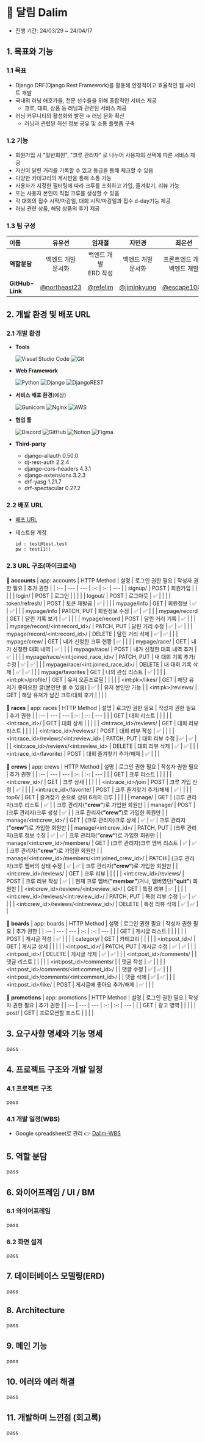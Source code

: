 # 🏃 달림 Dalim
- 진행 기간: 24/03/29 ~ 24/04/17
## 1. 목표와 기능

### 1.1 목표
- Django DRF(Django Rest Framework)를 활용해 안정적이고 효율적인 웹 사이트 개발
- 국내의 러닝 애호가들, 전문 선수들을 위해 종합적인 서비스 제공
    - 크루, 대회, 상품 등 러닝과 관련된 서비스 제공
- 러닝 커뮤니티의 활성화와 발전 → 러닝 문화 확산
    - 러닝과 관련된 최신 정보 공유 및 소통 플랫폼 구축

### 1.2 기능
- 회원가입 시 "일반회원", "크루 관리자" 로 나누어 사용자의 선택에 따른 서비스 제공
- 자신이 달린 거리를 기록할 수 있고 등급을 통해 체크할 수 있음
- 다양한 카테고리의 게시판을 통해 소통 가능
- 사용자가 지정한 필터링에 따라 크루를 조회하고 가입, 즐겨찾기, 리뷰 가능
- 또는 사용자 본인이 직접 크루를 생성할 수 있음
- 각 대회의 접수 시작/마감일, 대회 시작/마감일과 접수 d-day기능 제공
- 러닝 관련 상품, 해당 상품의 후기 제공

### 1.3 팀 구성

| 이름 | 유유선 | 임재철 | 지민경 | 최은선 |
| :-- | :-: | :-: | :-: | :-: |
| **역할분담** | 백엔드 개발<br>문서화 | 백엔드 개발<br>ERD 작성 | 백엔드 개발<br>문서화 | 프론트엔드 개발<br>백엔드 개발 |
| **GitHub-Link** | [@northeast23](https://github.com/northeast23) | [@refelim](https://github.com/refelim) | [@jiminkyung](https://github.com/jiminkyung) | [@escape1001](https://github.com/escape1001) |

## 2. 개발 환경 및 배포 URL

### 2.1 개발 환경

- **Tools**

    ![Visual Studio Code](https://img.shields.io/badge/Visual%20Studio%20Code-0078d7.svg?style=for-the-badge&logo=visual-studio-code&logoColor=white) ![Git](https://img.shields.io/badge/git-%23F05033.svg?style=for-the-badge&logo=git&logoColor=white)

- **Web Framework**

    ![Python](https://img.shields.io/badge/python-3670A0?style=for-the-badge&logo=python&logoColor=ffdd54) ![Django](https://img.shields.io/badge/django-%23092E20.svg?style=for-the-badge&logo=django&logoColor=white) ![DjangoREST](https://img.shields.io/badge/DJANGO-RESTframework-ff1709?style=for-the-badge&logo=django&logoColor=white&color=ff1709&labelColor=gray)

- **서비스 배포 환경**(예상)

    ![Gunicorn](https://img.shields.io/badge/gunicorn-%298729.svg?style=for-the-badge&logo=gunicorn&logoColor=white) ![Nginx](https://img.shields.io/badge/nginx-%23009639.svg?style=for-the-badge&logo=nginx&logoColor=white) ![AWS](https://img.shields.io/badge/AWS-%23FF9900.svg?style=for-the-badge&logo=amazon-aws&logoColor=white)

- **협업 툴**

    ![Discord](https://img.shields.io/badge/Discord-%235865F2.svg?style=for-the-badge&logo=discord&logoColor=white) ![GitHub](https://img.shields.io/badge/github-%23121011.svg?style=for-the-badge&logo=github&logoColor=white) ![Notion](https://img.shields.io/badge/Notion-%23000000.svg?style=for-the-badge&logo=notion&logoColor=white) ![Figma](https://img.shields.io/badge/figma-%23F24E1E.svg?style=for-the-badge&logo=figma&logoColor=white)

- **Third-party**
    - django-allauth 0.50.0
    - dj-rest-auth 2.2.4
    - django-cors-headers 4.3.1
    - django-extensions 3.2.3
    - drf-yasg 1.21.7
    - drf-spectacular 0.27.2

### 2.2 배포 URL

- [배포 URL](https://github.com/orm-final-101/dalim_api)
- 테스트용 계정
    
    ```
    id : test@test.test
    pw : test11!!
    ```

### 2.3 URL 구조(마이크로식)

**💠 accounts**
| app: accounts | HTTP Method | 설명 | 로그인 권한 필요 | 작성자 권한 필요 | 추가 권한 |
| :-- | --- | --- | :-: | :-: | --- |
| signup/ | POST | 회원가입 |  |  |  |
| login/ | POST | 로그인 |  |  |  |
| logout/ | POST | 로그아웃 | ✅ |  |  |
| token/refresh/ | POST | 토큰 재발급 | ✅ |  |  |
| mypage/info | GET | 회원정보 | ✅ | ✅ |  |
| mypage/info | PATCH, PUT | 회원정보 수정 | ✅ | ✅ |  |
| mypage/record | GET | 달린 기록 보기 | ✅ |  |  |
| mypage/record | POST | 달린 거리 기록 | ✅ |  |  |
| mypage/record/\<int:record_id\>/ | PATCH, PUT | 달린 거리 수정 | ✅ | ✅ |  |
| mypage/record/\<int:record_id\>/ | DELETE | 달린 거리 삭제 | ✅ | ✅ |  |
| mypage/crew/ | GET | 내가 신청한 크루 현황 | ✅ |  |  |
| mypage/race/ | GET | 내가 신청한 대회 내역 | ✅ |  |  |
| mypage/race/ | POST | 내가 신청한 대회 내역 추가 | ✅ |  |  |
| mypage/race/\<int:joined_race_id\>/ | PATCH, PUT | 내 대회 기록 추가/수정 | ✅ | ✅ |  |
| mypage/race/\<int:joined_race_id\>/ | DELETE | 내 대회 기록 삭제 | ✅ | ✅ |  |
| mypage/favorites | GET | 나의 관심 리스트 | ✅ |  |  |
| \<int:pk\>/profile/ | GET | 유저 오픈프로필 |  |  |  |
| \<int:pk\>/likes/ | GET | 해당 유저가 좋아요한 글(본인만 볼 수 있음) | ✅ |  | 유저 본인만 가능 |
| \<int:pk\>/reviews/ | GET | 해당 유저가 남긴 크루/대회 후기 |  |  |  |

**💠 races**
| app: races | HTTP Method | 설명 | 로그인 권한 필요 | 작성자 권한 필요 | 추가 권한 |
| :-- | --- | --- | :-: | :-: | --- |
|  | GET | 대회 리스트 |  |  |  |
| \<int:race_id\>/ | GET | 대회 상세 |  |  |  |
| \<int:race_id\>/reviews/ | GET | 대회 리뷰 리스트 |  |  |  |
| \<int:race_id\>/reviews/ | POST | 대회 리뷰 작성 | ✅ |  |  |
| \<int:race_id\>/reviews/\<int:review_id\> | PATCH, PUT | 대회 리뷰 수정 | ✅ | ✅ |  |
| \<int:race_id\>/reviews/\<int:review_id\> | DELETE | 대회 리뷰 삭제 | ✅ | ✅ |  |
| \<int:race_id\>/favorite/ | POST | 대회 즐겨찾기 추가/해제 | ✅ |  |  |

**💠 crews**
| app: crews | HTTP Method | 설명 | 로그인 권한 필요 | 작성자 권한 필요 | 추가 권한 |
| :-- | --- | --- | :-: | :-: | --- |
|  | GET | 크루 리스트 |  |  |  |
| \<int:crew_id\>/ | GET | 크루 상세 |  |  |  |
| \<int:race_id\>/join | POST | 크루 가입 신청 | ✅ |  |  |
| \<int:race_id\>/favorite/ | POST | 크루 즐겨찾기 추가/해제 | ✅ |  |  |
| top6/ | GET | 즐겨찾기 순으로 상위 6개의 크루 |  |  |  |
| manage/ | GET | (크루 관리자)크루 리스트 | ✅ |  | 크루 관리자(**”crew”**)로 가입한 회원만 |
| manage/ | POST | (크루 관리자)크루 생성 | ✅ |  | 크루 관리자(**”crew”**)로 가입한 회원만 |
| manage/\<int:crew_id\>/ | GET | (크루 관리자)크루 상세 | ✅ | ✅ | 크루 관리자(**”crew”**)로 가입한 회원만 |
| manage/\<int:crew_id\>/ | PATCH, PUT | (크루 관리자)크루 정보 수정 | ✅ | ✅ | 크루 관리자(**”crew”**)로 가입한 회원만 |
| manage/\<int:crew_id\>/members/ | GET | (크루 관리자)크루 멤버 리스트 | ✅ | ✅ | 크루 관리자(**”crew”**)로 가입한 회원만 |
| manage/\<int:crew_id\>/members/\<int:joined_crew_id\>/ | PATCH | (크루 관리자)크루 멤버의 상태 수정 | ✅ | ✅ | 크루 관리자(**”crew”**)로 가입한 회원만 |
| \<int:crew_id\>/reviews/ | GET | 크루 리뷰 |  |  |  |
| \<int:crew_id\>/reviews/ | POST | 크루 리뷰 작성 | ✅ |  | 현재 크루 멤버(**”member”**)거나, 멤버였던(**”quit”**) 회원만 |
| \<int:crew_id\>/reviews/\<int:review_id\>/ | GET | 특정 리뷰 | ✅ |  |  |
| \<int:crew_id\>/reviews/\<int:review_id\>/ | PATCH, PUT | 특정 리뷰 수정 | ✅ | ✅ |  |
| \<int:crew_id\>/reviews/\<int:review_id\>/ | DELETE | 특정 리뷰 삭제 | ✅ | ✅ |  |

**💠 boards**
| app: boards | HTTP Method | 설명 | 로그인 권한 필요 | 작성자 권한 필요 | 추가 권한 |
| :-- | --- | --- | :-: | :-: | --- |
|  | GET | 게시글 리스트 |  |  |  |
|  | POST | 게시글 작성 | ✅ |  |  |
| category/ | GET | 카테고리 |  |  |  |
| \<int:post_id\>/ | GET | 게시글 상세 |  |  |  |
| \<int:post_id\>/ | PATCH, PUT | 게시글 수정 | ✅ | ✅ |  |
| \<int:post_id\>/ | DELETE | 게시글 삭제 | ✅ | ✅ |  |
| \<int:post_id\>/comments/ |  | 댓글 리스트 |  |  |  |
| \<int:post_id\>/comments/ |  | 댓글 작성 | ✅ |  |  |
| \<int:post_id\>/comments/\<int:commet_id\>/ |  | 댓글 수정 | ✅ | ✅ |  |
| \<int:post_id\>/comments/\<int:comment_id\>/ |  | 댓글 삭제 | ✅ | ✅ |  |
| \<int:post_id\>/like/ | POST | 게시글에 좋아요 추가/해제 | ✅ |  |  |

**💠 promotions**
| app: promotions | HTTP Method | 설명 | 로그인 권한 필요 | 작성자 권한 필요 | 추가 권한 |
| :-- | --- | --- | :-: | :-: | --- |
|  | GET | 광고 영역 |  |  |  |
| post/ | GET | 프로모션할 포스트 |  |  |  |

## 3. 요구사항 명세와 기능 명세
pass

## 4. 프로젝트 구조와 개발 일정

### 4.1 프로젝트 구조
pass

### 4.1 개발 일정(WBS)

- Google spreadsheet로 관리 👉 [Dalim-WBS](https://docs.google.com/spreadsheets/d/1reCekeUWcgPSnhlVgcOmrSEXiSXDZB-qdogkP0DkCxk/edit?usp=sharing)

## 5. 역할 분담
pass

## 6. 와이어프레임 / UI / BM

### 6.1 와이어프레임
pass

### 6.2 화면 설계
pass

## 7. 데이터베이스 모델링(ERD)
pass

## 8. Architecture
pass

## 9. 메인 기능
pass

## 10. 에러와 에러 해결
pass

## 11. 개발하며 느낀점 (회고록)
pass

